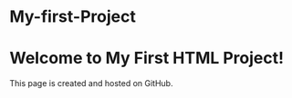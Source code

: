 # My-first-Project
<!DOCTYPE html>
<html lang="en">
<head>
  <meta charset="UTF-8">
  <title>My First HTML Page</title>
</head>
<body>
  <h1>Welcome to My First HTML Project!</h1>
  <p>This page is created and hosted on GitHub.</p>
</body>
</html>

